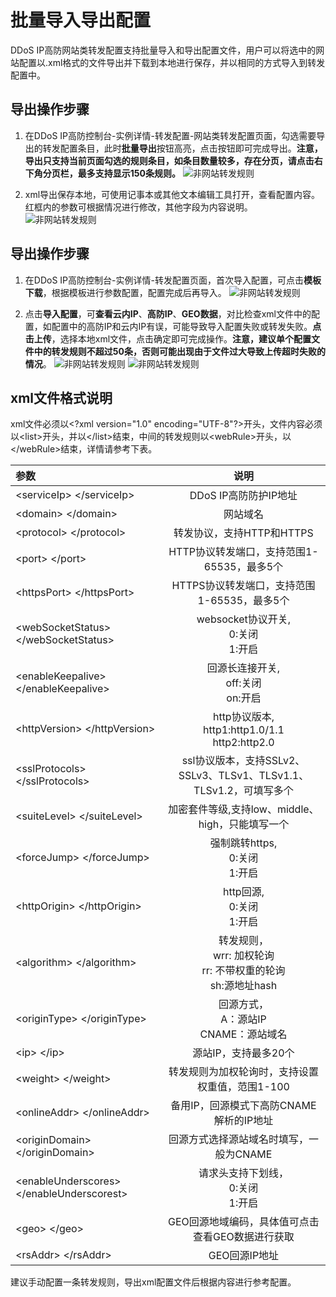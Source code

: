 # 批量导入导出配置

DDoS IP高防网站类转发配置支持批量导入和导出配置文件，用户可以将选中的网站配置以.xml格式的文件导出并下载到本地进行保存，并以相同的方式导入到转发配置中。

## 导出操作步骤

1. 在DDoS IP高防控制台-实例详情-转发配置-网站类转发配置页面，勾选需要导出的转发配置条目，此时**批量导出**按钮高亮，点击按钮即可完成导出。**注意，导出只支持当前页面勾选的规则条目，如条目数量较多，存在分页，请点击右下角分页栏，最多支持显示150条规则。**
    ![非网站转发规则](../../../../../image/Advanced%20Anti-DDoS/Web-Service-export.PNG)

2. xml导出保存本地，可使用记事本或其他文本编辑工具打开，查看配置内容。红框内的参数可根据情况进行修改，其他字段为内容说明。
    ![非网站转发规则](../../../../../image/Advanced%20Anti-DDoS/Web-Service-export01.PNG)

## 导出操作步骤

1. 在DDoS IP高防控制台-实例详情-转发配置页面，首次导入配置，可点击**模板下载**，根据模板进行参数配置，配置完成后再导入。
    ![非网站转发规则](../../../../../image/Advanced%20Anti-DDoS/Web-Service-template.PNG)

2. 点击**导入配置**，可**查看云内IP**、**高防IP**、**GEO数据**，对比检查xml文件中的配置，如配置中的高防IP和云内IP有误，可能导致导入配置失败或转发失败。**点击上传**，选择本地xml文件，点击确定即可完成操作。**注意，建议单个配置文件中的转发规则不超过50条，否则可能出现由于文件过大导致上传超时失败的情况**。
    ![非网站转发规则](../../../../../image/Advanced%20Anti-DDoS/Web-Service-import.PNG)
    ![非网站转发规则](../../../../../image/Advanced%20Anti-DDoS/Web-Service-import01.PNG)

## xml文件格式说明

xml文件必须以\<?xml version="1.0" encoding="UTF-8"?\>开头，文件内容必须以\<list\>开头，并以\</list\>结束，中间的转发规则以\<webRule\>开头，以\</webRule\>结束，详情请参考下表。

| 参数 |  说明  |  
| :------ |:---------: |
| \<serviceIp\> \</serviceIp\>    |  DDoS IP高防防护IP地址 |
| \<domain\> \</domain\>   |  网站域名 |
| \<protocol\> \</protocol\>  |  转发协议，支持HTTP和HTTPS |
| \<port\> \</port\>  | HTTP协议转发端口，支持范围1-65535，最多5个  |  
| \<httpsPort\> \</httpsPort\>  | HTTPS协议转发端口，支持范围1-65535，最多5个  | 
| \<webSocketStatus\> \</webSocketStatus\>  | websocket协议开关,</br>0:关闭</br>1:开启  | 
| \<enableKeepalive\> \</enableKeepalive\>  | 回源长连接开关,</br>off:关闭</br>on:开启  | 
| \<httpVersion\> \</httpVersion\>  | http协议版本,</br>http1:http1.0/1.1</br>http2:http2.0  | 
| \<sslProtocols\> \</sslProtocols\>  | ssl协议版本，支持SSLv2、SSLv3、TLSv1、TLSv1.1、TLSv1.2，可填写多个  | 
| \<suiteLevel\> \</suiteLevel\>  | 加密套件等级,支持low、middle、high，只能填写一个  | 
| \<forceJump\> \</forceJump\>  | 强制跳转https,</br>0:关闭</br>1:开启  |
| \<httpOrigin\> \</httpOrigin\>  | http回源,</br>0:关闭</br>1:开启  |
| \<algorithm\> \</algorithm\>  | 转发规则，</br>wrr: 加权轮询</br>rr:  不带权重的轮询</br>sh:源地址hash |  
| \<originType\> \</originType\>  |  回源方式，</br>A：源站IP </br>CNAME：源站域名 |  
| \<ip\> \</ip\> |  源站IP，支持最多20个  |
| \<weight\> \</weight\>|  转发规则为加权轮询时，支持设置权重值，范围1-100  |
| \<onlineAddr\> \</onlineAddr\> |  备用IP，回源模式下高防CNAME解析的IP地址 |
| \<originDomain\> \</originDomain\> |  回源方式选择源站域名时填写，一般为CNAME |
| \<enableUnderscores\> \</enableUnderscorest\> |  请求头支持下划线，</br>0:关闭</br>1:开启  |
| \<geo\> \</geo\> |  GEO回源地域编码，具体值可点击查看GEO数据进行获取 |
| \<rsAddr\> \</rsAddr\> |  GEO回源IP地址 |

建议手动配置一条转发规则，导出xml配置文件后根据内容进行参考配置。
